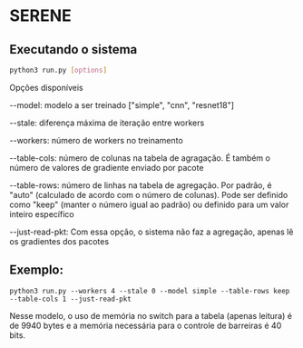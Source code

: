# SERENE

## Executando o sistema

```bash
python3 run.py [options]
```

Opções disponíveis

--model: modelo a ser treinado ["simple", "cnn", "resnet18"]

--stale: diferença máxima de iteração entre workers

--workers: número de workers no treinamento

--table-cols: número de colunas na tabela de agragação. É também o número de valores de gradiente enviado por pacote

--table-rows: número de linhas na tabela de agregação. Por padrão, é "auto" (calculado de acordo com o número de colunas). Pode ser definido como "keep" (manter o número igual ao padrão) ou definido para um valor inteiro específico

--just-read-pkt: Com essa opção, o sistema não faz a agregação, apenas lê os gradientes dos pacotes

## Exemplo:
```
python3 run.py --workers 4 --stale 0 --model simple --table-rows keep --table-cols 1 --just-read-pkt
```

Nesse modelo, o uso de memória no switch para a tabela (apenas leitura) é de 9940 bytes e a memória necessária para o controle de barreiras é 40 bits.